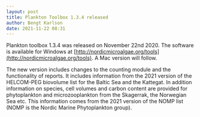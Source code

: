 ```yaml
---
layout: post
title: Plankton Toolbox 1.3.4 released
author: Bengt Karlson
date: 2021-11-22 08:31
---
```


Plankton toolbox 1.3.4 was released on November 22nd 2020.  The software is available for Windows at [http://nordicmicroalgae.org/tools](http://nordicmicroalgae.org/tools). A Mac version will follow.

The new version includes changes to the counting module and the functionality of reports. It includes  information from the 2021 version of the HELCOM-PEG biovolume list for the Baltic Sea and the Kattegat. In addition information on species, cell volumes and carbon content are provided for phytoplankton and microzooplankton from the Skagerrak, the Norwegian Sea etc. This information comes from the 2021 version of the NOMP list (NOMP is the Nordic Marine Phytoplankton group).